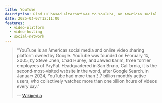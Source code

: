 ```yaml
---
title: YouTube
description: Find UK based alternatives to YouTube, an American social media and online video sharing platform owned by Google.
date: 2025-02-07T12:11:00
features:
  - video-platform
  - video-hosting
  - social-network
---
```

> "YouTube is an American social media and online video sharing platform owned by Google. YouTube was founded on February 14, 2005, by Steve Chen, Chad Hurley, and Jawed Karim, three former employees of PayPal. Headquartered in San Bruno, California, it is the second-most-visited website in the world, after Google Search. In January 2024, YouTube had more than 2.7 billion monthly active users, who collectively watched more than one billion hours of videos every day."
>
> -- [Wikipedia](https://en.wikipedia.org/wiki/YouTube)